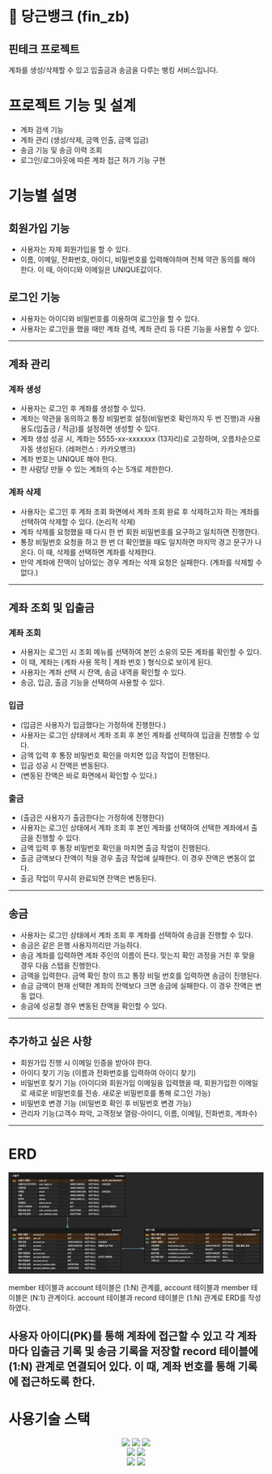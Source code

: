 # 🥕 당근뱅크 (fin_zb)
## 핀테크 프로젝트

계좌를 생성/삭제할 수 있고 입출금과 송금을 다루는 뱅킹 서비스입니다.

# 프로젝트 기능 및 설계
- 계좌 검색 기능
- 계좌 관리 (생성/삭제, 금액 인출, 금액 입금)
- 송금 기능 및 송금 이력 조회
- 로그인/로그아웃에 따른 계좌 접근 허가 기능 구현


# 기능별 설명
## 회원가입 기능
- 사용자는 자체 회원가입을 할 수 있다.
- 이름, 이메일, 전화번호, 아이디, 비밀번호를 입력해야하며 전체 약관 동의를 해야 한다. 이 때, 아이디와 이메일은 UNIQUE값이다.

## 로그인 기능
- 사용자는 아이디와 비밀번호를 이용하여 로그인을 할 수 있다.
- 사용자는 로그인을 했을 때만 계좌 검색, 계좌 관리 등 다른 기능을 사용할 수 있다.

---
## 계좌 관리
### 계좌 생성
- 사용자는 로그인 후 계좌를 생성할 수 있다.
- 계좌는 약관을 동의하고 통장 비밀번호 설정(비밀번호 확인까지 두 번 진행)과 사용용도(입출금 / 적금)를 설정하면 생성할 수 있다.
- 계좌 생성 성공 시, 계좌는 5555-xx-xxxxxxx (13자리)로 고정하며, 오름차순으로 자동 생성된다. (레퍼런스 : 카카오뱅크)
- 계좌 번호는 UNIQUE 해야 한다.
- 한 사람당 만들 수 있는 계좌의 수는 5개로 제한한다.

### 계좌 삭제
- 사용자는 로그인 후 계좌 조회 화면에서 계좌 조회 완료 후 삭제하고자 하는 계좌를 선택하여 삭제할 수 있다. (논리적 삭제)
- 계좌 삭제를 요청했을 때 다시 한 번 회원 비밀번호를 요구하고 일치하면 진행한다.
- 통장 비밀번호 요청을 하고 한 번 더 확인했을 때도 일치하면 마지막 경고 문구가 나온다. 
  이 때, 삭제를 선택하면 계좌를 삭제한다.
- 만약 계좌에 잔액이 남아있는 경우 계좌는 삭제 요청은 실패한다. (계좌를 삭제할 수 없다.)

---
## 계좌 조회 및 입출금

### 계좌 조회
- 사용자는 로그인 시 조회 메뉴를 선택하여 본인 소유의 모든 계좌를 확인할 수 있다.
- 이 때, 계좌는 (계좌 사용 목적 | 계좌 번호 ) 형식으로 보이게 된다.
- 사용자는 계좌 선택 시 잔액, 송금 내역을 확인할 수 있다.
- 송금, 입금, 출금 기능을 선택하여 사용할 수 있다.

### 입금
- (입금은 사용자가 입금했다는 가정하에 진행한다.)
- 사용자는 로그인 상태에서 계좌 조회 후 본인 계좌를 선택하여 입금을 진행할 수 있다.
- 금액 입력 후 통장 비밀번호 확인을 마치면 입금 작업이 진행된다.
- 입금 성공 시 잔액은 변동된다.
- (변동된 잔액은 바로 화면에서 확인할 수 있다.)

### 출금
- (출금은 사용자가 출금한다는 가정하에 진행한다)
- 사용자는 로그인 상태에서 계좌 조회 후 본인 계좌를 선택하여 선택한 계좌에서 출금을 진행할 수 있다.
- 금액 입력 후 통장 비밀번호 확인을 마치면 출금 작업이 진행된다.
- 출금 금액보다 잔액이 적을 경우 출금 작업에 실패한다. 이 경우 잔액은 변동이 없다.
- 출금 작업이 무사히 완료되면 잔액은 변동된다.

---
## 송금
- 사용자는 로그인 상태에서 계좌 조회 후 계좌를 선택하여 송금을 진행할 수 있다.
- 송금은 같은 은행 사용자끼리만 가능하다.
- 송금 계좌를 입력하면 계좌 주인의 이름이 뜬다. 맞는지 확인 과정을 거친 후 맞을 경우 다음 스텝을 진행한다.
- 금액을 입력한다. 금액 확인 창이 뜨고 통장 비밀 번호를 입력하면 송금이 진행된다.
- 송금 금액이 현재 선택한 계좌의 잔액보다 크면 송금에 실패한다. 이 경우 잔액은 변동 없다.
- 송금에 성공할 경우 변동된 잔액을 확인할 수 있다.

---
## 추가하고 싶은 사항
- 회원가입 진행 시 이메일 인증을 받아야 한다.
- 아이디 찾기 기능 (이름과 전화번호를 입력하여 아이디 찾기)
- 비밀번호 찾기 기능 (아이디와 회원가입 이메일을 입력했을 때, 회원가입한 이메일로 새로운 비밀번호를 전송. 새로운 비밀번호를 통해 로그인 가능)
- 비밀번호 변경 기능 (비밀번호 확인 후 비밀번호 변경 가능)
- 관리자 기능(고객수 파악, 고객정보 열람-아이디, 이름, 이메일, 전화번호, 계좌수)


---
# ERD
![img.png](src/main/resources/static/readme/erd0721_2.png)

member 테이블과 account 테이블은 (1:N) 관계를, account 테이블과 member 테이블은 (N:1) 관계이다. 
account 테이블과 record 테이블은 (1:N) 관계로 ERD를 작성하였다.

사용자 아이디(PK)를 통해 계좌에 접근할 수 있고 각 계좌마다 입출금 기록 및 송금 기록을 저장할 record 테이블에 (1:N) 관계로 연결되어 있다.
이 때, 계좌 번호를 통해 기록에 접근하도록 한다.
---
# 사용기술 스택
<div align="center">
<img src="https://img.shields.io/badge/spring-6DB33F?style=for-the-badge&logo=spring&logoColor=white">
<img src="https://img.shields.io/badge/spring security-6DB33F?style=for-the-badge&logo=spring security&logoColor=white">
<img src="https://img.shields.io/badge/spring boot-6DB33F?style=for-the-badge&logo=spring boot&logoColor=white"><br/>
<img src="https://img.shields.io/badge/git-F05032?style=for-the-badge&logo=git&logoColor=white">
<img src="https://img.shields.io/badge/github-181717?style=for-the-badge&logo=github&logoColor=white"><br/>
<img src="https://img.shields.io/badge/mariaDB-003545?style=for-the-badge&logo=mariaDB&logoColor=white">
<img src="https://img.shields.io/badge/DATA JPA-5BA745?style=for-the-badge&logo=&logoColor=white">
</div>


